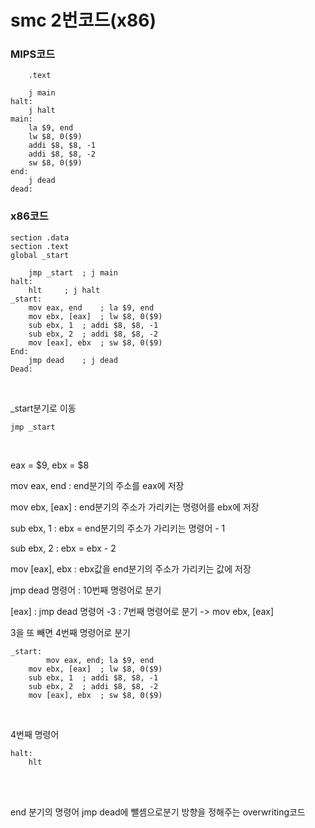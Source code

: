# smc 2번코드(x86)

### MIPS코드

```assembly
	.text
	
	j main	
halt:	
	j halt
main:	
	la $9, end  
    lw $8, 0($9)
    addi $8, $8, -1
    addi $8, $8, -2
    sw $8, 0($9)
end:	
	j dead
dead:
```

### x86코드

```assembly
section .data
section .text
global _start

	jmp _start	; j main
halt:
   	hlt		; j halt
_start:
    mov eax, end	; la $9, end
	mov ebx, [eax]	; lw $8, 0($9)
	sub ebx, 1	; addi $8, $8, -1
	sub ebx, 2	; addi $8, $8, -2
	mov [eax], ebx	; sw $8, 0($9)
End:
	jmp dead	; j dead
Dead:
```

</br>

_start분기로 이동

```assembly
jmp _start
```

</br>

eax = $9, ebx = $8

mov eax, end : end분기의 주소를 eax에 저장

mov ebx, [eax] : end분기의 주소가 가리키는 명령어를 ebx에 저장

sub ebx, 1 : ebx = end분기의 주소가 가리키는 명령어 - 1

sub ebx, 2 : ebx = ebx - 2

mov [eax], ebx : ebx값을 end분기의 주소가 가리키는 값에 저장

jmp dead 명령어 : 10번째 명령어로 분기

[eax] : jmp dead 명령어 -3 : 7번째 명령어로 분기 -> mov ebx, [eax]

3을 또 빼면 4번째 명령어로 분기 

```assembly
_start:
    	mov eax, end; la $9, end
	mov ebx, [eax]	; lw $8, 0($9)
	sub ebx, 1	; addi $8, $8, -1
	sub ebx, 2	; addi $8, $8, -2
	mov [eax], ebx	; sw $8, 0($9)
```

</br>

4번째 명령어

```assembly
halt:
	hlt
```

</br>

</br>

end 분기의 명령어 jmp dead에 뺄셈으로분기 방향을 정해주는 overwriting코드